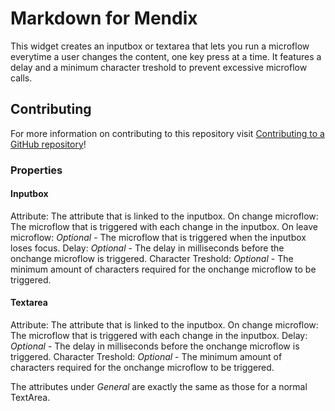 # Markdown for Mendix

This widget creates an inputbox or textarea that lets you run a microflow everytime a user changes the content, one key press at a time. It features a delay and a minimum character treshold to prevent excessive microflow calls.

## Contributing

For more information on contributing to this repository visit [Contributing to a GitHub repository](https://world.mendix.com/display/howto50/Contributing+to+a+GitHub+repository)!

### Properties

#### Inputbox
Attribute: The attribute that is linked to the inputbox.
On change microflow: The microflow that is triggered with each change in the inputbox.
On leave microflow: *Optional* - The microflow that is triggered when the inputbox loses focus.
Delay: *Optional* - The delay in milliseconds before the onchange microflow is triggered.
Character Treshold: *Optional* - The minimum amount of characters required for the onchange microflow to be triggered.

#### Textarea
Attribute: The attribute that is linked to the inputbox.
On change microflow: The microflow that is triggered with each change in the inputbox.
Delay: *Optional* - The delay in milliseconds before the onchange microflow is triggered.
Character Treshold: *Optional* - The minimum amount of characters required for the onchange microflow to be triggered.

The attributes under *General* are exactly the same as those for a normal TextArea.